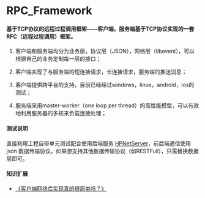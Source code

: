 RPC_Framework
=============

#### 基于TCP协议的远程过程调用框架——客户端，服务端基于TCP协议实现的一套RFC（远程过程调用）框架。  

1. 客户端和服务端均分为业务层，协议层（JSON），网络层（libevent），可以根据自己的业务定制每一层的接口；

2. 客户端实现了与服务端的短连接请求，长连接请求，服务端的推送消息；

3. 客户端提供跨平台的支持，目前已经经过windows，linux，android，ios的测试；

4. 服务端采用master-worker（one loop per thread）的高性能模型，可以有效地利用服务器的多核来负载连接处理；


#### 测试说明

直接利用工程自带单元测试配合使用后端服务 [HPNetServer](https://github.com/yaocoder/HPNetServer)，前后端通信使用 json 数据传输协议。如果想支持其他数据传输协议（如RESTFull），只需替换数据层即可。

#### 知识扩展
* [《客户端网络库实现真的很简单吗？》](http://yaocoder.blog.51cto.com/2668309/1541271)
